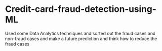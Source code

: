 # Credit-card-fraud-detection-using-ML
Used some Data Analytics techniques and sorted out the fraud cases and non-fraud cases and make a future prediction and think how to reduce the fraud cases  
